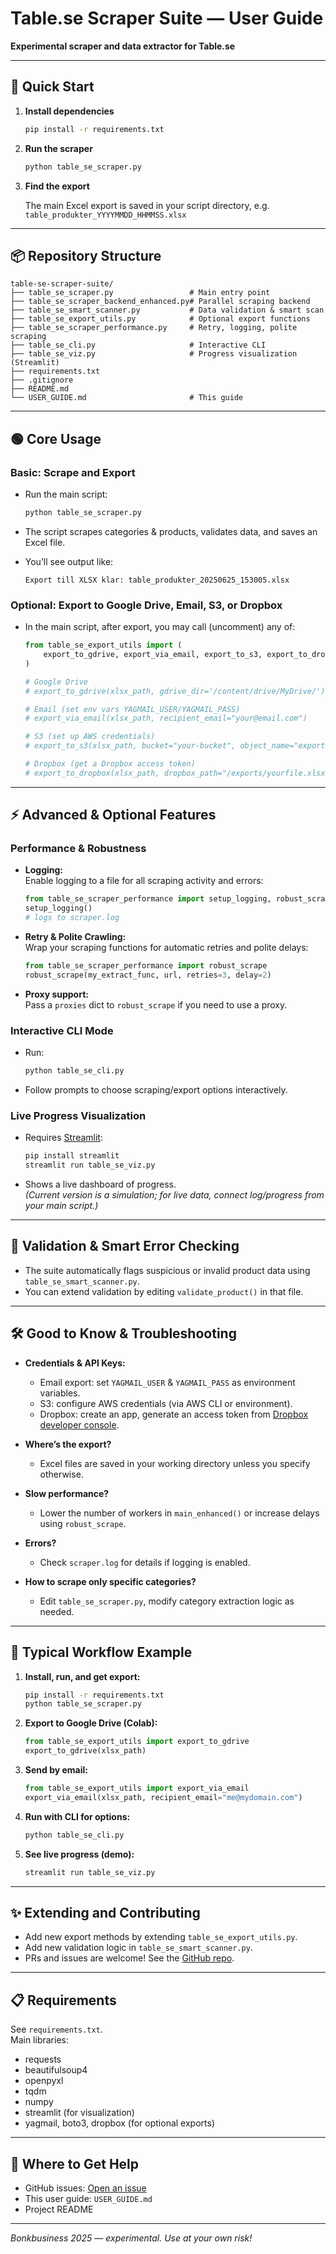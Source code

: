 # Table.se Scraper Suite — User Guide

**Experimental scraper and data extractor for Table.se**

---

## 🚀 Quick Start

1. **Install dependencies**

   ```bash
   pip install -r requirements.txt
   ```

2. **Run the scraper**

   ```bash
   python table_se_scraper.py
   ```

3. **Find the export**

   The main Excel export is saved in your script directory, e.g.  
   `table_produkter_YYYYMMDD_HHMMSS.xlsx`

---

## 📦 Repository Structure

```text
table-se-scraper-suite/
├── table_se_scraper.py                 # Main entry point
├── table_se_scraper_backend_enhanced.py# Parallel scraping backend
├── table_se_smart_scanner.py           # Data validation & smart scan
├── table_se_export_utils.py            # Optional export functions
├── table_se_scraper_performance.py     # Retry, logging, polite scraping
├── table_se_cli.py                     # Interactive CLI
├── table_se_viz.py                     # Progress visualization (Streamlit)
├── requirements.txt
├── .gitignore
├── README.md
└── USER_GUIDE.md                       # This guide
```

---

## 🟢 Core Usage

### **Basic: Scrape and Export**

- Run the main script:

  ```bash
  python table_se_scraper.py
  ```

- The script scrapes categories & products, validates data, and saves an Excel file.
- You’ll see output like:

  ```
  Export till XLSX klar: table_produkter_20250625_153005.xlsx
  ```

### **Optional: Export to Google Drive, Email, S3, or Dropbox**

- In the main script, after export, you may call (uncomment) any of:
    ```python
    from table_se_export_utils import (
        export_to_gdrive, export_via_email, export_to_s3, export_to_dropbox
    )

    # Google Drive
    # export_to_gdrive(xlsx_path, gdrive_dir='/content/drive/MyDrive/')

    # Email (set env vars YAGMAIL_USER/YAGMAIL_PASS)
    # export_via_email(xlsx_path, recipient_email="your@email.com")

    # S3 (set up AWS credentials)
    # export_to_s3(xlsx_path, bucket="your-bucket", object_name="exports/yourfile.xlsx")

    # Dropbox (get a Dropbox access token)
    # export_to_dropbox(xlsx_path, dropbox_path="/exports/yourfile.xlsx", access_token="YOUR_DROPBOX_ACCESS_TOKEN")
    ```

---

## ⚡️ Advanced & Optional Features

### **Performance & Robustness**

- **Logging:**  
  Enable logging to a file for all scraping activity and errors:

    ```python
   from table_se_scraper_performance import setup_logging, robust_scrape
   setup_logging()
   # logs to scraper.log
    ```

- **Retry & Polite Crawling:**  
  Wrap your scraping functions for automatic retries and polite delays:

    ```python
    from table_se_scraper_performance import robust_scrape
    robust_scrape(my_extract_func, url, retries=3, delay=2)
    ```

- **Proxy support:**  
  Pass a `proxies` dict to `robust_scrape` if you need to use a proxy.

### **Interactive CLI Mode**

- Run:

    ```bash
    python table_se_cli.py
    ```

- Follow prompts to choose scraping/export options interactively.

### **Live Progress Visualization**

- Requires [Streamlit](https://streamlit.io/):

    ```bash
    pip install streamlit
    streamlit run table_se_viz.py
    ```

- Shows a live dashboard of progress.  
  _(Current version is a simulation; for live data, connect log/progress from your main script.)_

---

## 🧐 Validation & Smart Error Checking

- The suite automatically flags suspicious or invalid product data using `table_se_smart_scanner.py`.
- You can extend validation by editing `validate_product()` in that file.

---

## 🛠️ Good to Know & Troubleshooting

- **Credentials & API Keys:**  
  - Email export: set `YAGMAIL_USER` & `YAGMAIL_PASS` as environment variables.
  - S3: configure AWS credentials (via AWS CLI or environment).
  - Dropbox: create an app, generate an access token from [Dropbox developer console](https://www.dropbox.com/developers/apps).

- **Where’s the export?**  
  - Excel files are saved in your working directory unless you specify otherwise.

- **Slow performance?**  
  - Lower the number of workers in `main_enhanced()` or increase delays using `robust_scrape`.

- **Errors?**  
  - Check `scraper.log` for details if logging is enabled.

- **How to scrape only specific categories?**  
  - Edit `table_se_scraper.py`, modify category extraction logic as needed.

---

## 🔄 Typical Workflow Example

1. **Install, run, and get export:**
   ```bash
   pip install -r requirements.txt
   python table_se_scraper.py
   ```

2. **Export to Google Drive (Colab):**
   ```python
   from table_se_export_utils import export_to_gdrive
   export_to_gdrive(xlsx_path)
   ```

3. **Send by email:**
   ```python
   from table_se_export_utils import export_via_email
   export_via_email(xlsx_path, recipient_email="me@mydomain.com")
   ```

4. **Run with CLI for options:**
   ```bash
   python table_se_cli.py
   ```

5. **See live progress (demo):**
   ```bash
   streamlit run table_se_viz.py
   ```

---

## ✨ Extending and Contributing

- Add new export methods by extending `table_se_export_utils.py`.
- Add new validation logic in `table_se_smart_scanner.py`.
- PRs and issues are welcome! See the [GitHub repo](https://github.com/bonkbusiness/table-se-scraper-suite).

---

## 📋 Requirements

See `requirements.txt`.  
Main libraries:  
- requests  
- beautifulsoup4  
- openpyxl  
- tqdm  
- numpy  
- streamlit (for visualization)  
- yagmail, boto3, dropbox (for optional exports)

---

## 📣 Where to Get Help

- GitHub issues: [Open an issue](https://github.com/bonkbusiness/table-se-scraper-suite/issues)
- This user guide: `USER_GUIDE.md`
- Project README

---

_Bonkbusiness 2025 — experimental. Use at your own risk!_